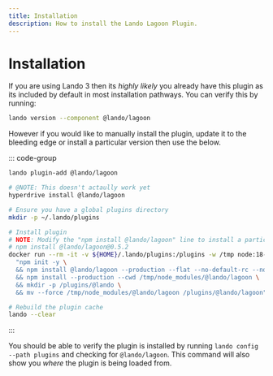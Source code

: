 ```yaml
---
title: Installation
description: How to install the Lando Lagoon Plugin.
---
```


# Installation

If you are using Lando 3 then its *highly likely* you already have this plugin as its included by default in most installation pathways. You can verify this by running:

```sh
lando version --component @lando/lagoon
```

However if you would like to manually install the plugin, update it to the bleeding edge or install a particular version then use the below.

::: code-group
```sh [lando 3.21+]
lando plugin-add @lando/lagoon
```

```sh [hyperdrive]
# @NOTE: This doesn't actaully work yet
hyperdrive install @lando/lagoon
```

```sh [docker]
# Ensure you have a global plugins directory
mkdir -p ~/.lando/plugins

# Install plugin
# NOTE: Modify the "npm install @lando/lagoon" line to install a particular version eg
# npm install @lando/lagoon@0.5.2
docker run --rm -it -v ${HOME}/.lando/plugins:/plugins -w /tmp node:18-alpine sh -c \
  "npm init -y \
  && npm install @lando/lagoon --production --flat --no-default-rc --no-lockfile --link-duplicates \
  && npm install --production --cwd /tmp/node_modules/@lando/lagoon \
  && mkdir -p /plugins/@lando \
  && mv --force /tmp/node_modules/@lando/lagoon /plugins/@lando/lagoon"

# Rebuild the plugin cache
lando --clear
```
:::

You should be able to verify the plugin is installed by running `lando config --path plugins` and checking for `@lando/lagoon`. This command will also show you _where_ the plugin is being loaded from.
